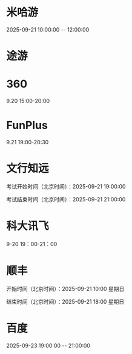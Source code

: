 


# 米哈游
2025-09-21 10:00:00 -- 12:00:00

# 途游

# 360
9.20 15:00-20:00

# FunPlus
9.21 19:00-20:30

# 文行知远
考试开始时间（北京时间）：2025-09-21 19:00:00

考试结束时间（北京时间）：2025-09-21 21:00:00

# 科大讯飞
9-20 19：00-21：00

# 顺丰
开始时间（北京时间）：2025-09-21 10:00 星期日

结束时间（北京时间）：2025-09-21 18:00 星期日

# 百度
2025-09-23 19:00:00 -- 21:00:00
<!--stackedit_data:
eyJoaXN0b3J5IjpbODYwMjg0MDI0LDIwNTE2MjQxNTIsLTEzNj
kyOTM4MDIsLTk5OTg0NDE0OSwtOTEzMzMwODM3LC0xOTI4OTIy
NjUwLDQ4ODYyNTE5NSwtMjI3ODkwODAsMTE1NjIzMTYzMyw1Mj
IwNTUzMjMsLTIwMDQ0MDczMDIsLTIxNDA5MDQxNjMsLTczNzI2
Mzc2NSwxMzY4MDIzOTIxLDcxODgxODU5NCwtMjA1NTg1ODIzNS
wxNTU3NjM2MjM3LC0yNTAwMjEyNjEsMjA4MzUyNzE5LC0xMjM1
NTU2Njk1XX0=
-->